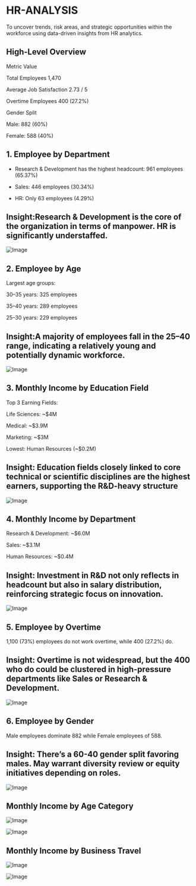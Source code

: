  # HR-ANALYSIS
To uncover trends, risk areas, and strategic opportunities within the workforce using data-driven insights from HR analytics.
## High-Level Overview
Metric        	Value

Total Employees  	1,470

Average Job Satisfaction 	2.73 / 5

Overtime Employees	 400 (27.2%)

Gender Split	

 Male:  882 (60%)

 Female:  588 (40%)

 ## 1.  Employee by Department

* Research & Development has the highest headcount: 961 employees (65.37%)

* Sales: 446 employees (30.34%)

* HR: Only 63 employees (4.29%)

## Insight:Research & Development is the core of the organization in terms of manpower. HR is significantly understaffed.
 
![Image](https://github.com/user-attachments/assets/eea85683-939c-4461-b2d7-d0169c97c0a2)



## 2.  Employee by Age

Largest age groups:

30–35 years: 325 employees

35–40 years: 289 employees

25–30 years: 229 employees

## Insight:A majority of employees fall in the 25–40 range, indicating a relatively young and potentially dynamic workforce.
![Image](https://github.com/user-attachments/assets/368a9b13-3b4c-4885-a391-0a997bc282b3)



## 3.  Monthly Income by Education Field

Top 3 Earning Fields:

Life Sciences: ~$4M

Medical: ~$3.9M

Marketing: ~$3M

Lowest: Human Resources (~$0.2M)

## Insight: Education fields closely linked to core technical or scientific disciplines are the highest earners, supporting the R&D-heavy structure
 
![Image](https://github.com/user-attachments/assets/d889366b-807b-41ba-aa1a-6211f4b7e457)


## 4.  Monthly Income by Department
Research & Development: ~$6.0M

Sales: ~$3.1M

Human Resources: ~$0.4M
## Insight: Investment in R&D not only reflects in headcount but also in salary distribution, reinforcing strategic focus on innovation.


 
![Image](https://github.com/user-attachments/assets/8cc71b09-c61d-42c6-ab14-52083bc569b3)

## 5.  Employee by Overtime

1,100 (73%) employees do not work overtime, while 400 (27.2%) do.

## Insight: Overtime is not widespread, but the 400 who do could be clustered in high-pressure departments like Sales or Research & Development.
![Image](https://github.com/user-attachments/assets/a4e8e182-3dc1-4e73-bc68-4099a4cd713c)

## 6.  Employee by Gender

Male employees dominate 882  while Female employees of 588.

## Insight: There’s a 60-40 gender split favoring males. May warrant diversity review or equity initiatives depending on roles.
 
![Image](https://github.com/user-attachments/assets/2ef99b8f-956a-48e1-8beb-239c844e3ede)

## Monthly Income by Age Category

![Image](https://github.com/user-attachments/assets/25494a36-4fc4-4394-b2e2-b817add48284)

![Image](https://github.com/user-attachments/assets/e7da9abe-4110-4282-a640-3b4260a692f0)



## Monthly Income by Business Travel

![Image](https://github.com/user-attachments/assets/8beeb68f-e618-4b75-ac32-8dcd826c2b8e)

 
![Image](https://github.com/user-attachments/assets/6abd9464-f622-4af9-bd03-f9f9ec908151)


